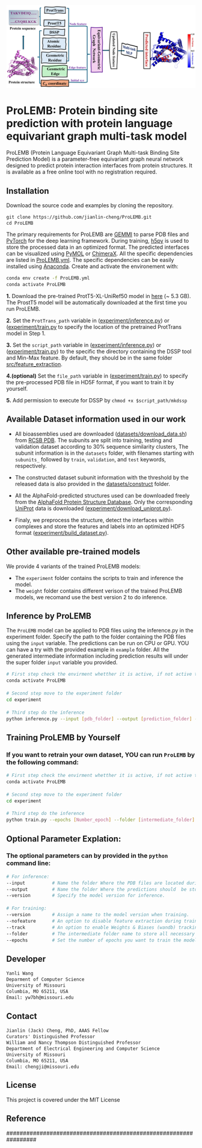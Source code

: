 ![Method overview ](Method.png)

# ProLEMB: Protein binding site prediction with protein language equivariant graph multi-task model

ProLEMB (Protein Language Equivariant Graph Multi-task Binding Site Prediction Model) is a parameter-free equivariant graph neural network designed to predict protein interaction interfaces from protein structures. It is available as a free online tool with no registration required.

## Installation
Download the source code and examples by cloning the repository.
```
git clone https://github.com/jianlin-cheng/ProLEMB.git
cd ProLEMB
```

The primary requirements for ProLEMB are [GEMMI](https://gemmi.readthedocs.io/en/latest/) to parse PDB files and [PyTorch](https://pytorch.org/) for the deep learning framework. During training, [h5py](https://www.h5py.org/) is used to store the processed data in an optimized format. The predicted interfaces can be visualized using [PyMOL](https://pymol.org/2/) or [ChimeraX](https://www.cgl.ucsf.edu/chimerax/). All the specific dependencies are listed in [ProLEMB.yml](ProLEMB.yml). The specific dependencies can be easily installed using [Anaconda](https://www.anaconda.com/). Create and activate the environement with:

```bash
conda env create -f ProLEMB.yml
conda activate ProLEMB
```
**1.** Download the pre-trained ProtT5-XL-UniRef50 model in [here](https://zenodo.org/record/4644188) (~ 5.3 GB). The ProstT5 model will be automatically downloaded at the first time you run ProLEMB.  

**2.** Set the `ProtTrans_path` variable in ([experiment/inference.py](experiment/inference.py)) or ([experiment/train.py](experiment/train.py) to specify the location of the pretrained ProtTrans model in Step 1.

**3.** Set the `script_path` variable in ([experiment/inference.py](experiment/inference.py)) or ([experiment/train.py](experiment/train.py)) to the specific the directory containing the DSSP tool and Min-Max feature. By default, they should be in the same folder [src/feature_extraction](src/feature_extraction/).

**4.(optional)** Set the `file_path` variable in ([experiment/train.py](experiment/train.py)) to specify the pre-processed PDB file in HD5F format, if you want to train it by yourself.

**5.** Add permission to execute for DSSP by `chmod +x $script_path/mkdssp`  

## Available Dataset information used in our work

- All bioassemblies used are downloaded ([datasets/download_data.sh](datasets/download_data.sh)) from [RCSB PDB](https://www.rcsb.org/). The subunits are split into training, testing and validation dataset according to 30% sequence similarity clusters, The subunit information is in the `datasets` folder, with filenames starting with `subunits_` followed by `train`, `validation`, and `test` keywords, respectively. 

- The constructed dataset subunit information with the threshold by the released data is also provided in the [datasets/construct](datasets/construct/) folder.

- All the AlphaFold-predicted structures used can be downloaded freely from the [AlphaFold Protein Structure Database](https://alphafold.ebi.ac.uk/). Only the corresponding [UniProt](https://www.uniprot.org/) data is downloaded ([experiment/download_uniprot.py](experiment/download_uniprot.py)). 

- Finaly, we preprocess the structure, detect the interfaces within complexes and store the features and labels into an optimized HDF5 format ([experiment/build_dataset.py](experiment/build_dataset.py)).


## Other available pre-trained models

We provide 4 variants of the trained ProLEMB models:
- The `experiment` folder contains the scripts to train and inference the model.
- The `weight` folder contains different verison of the trained ProLEMB models, we recomand use the best version 2 to do inference.

## Inference by ProLEMB

The `ProLEMB` model can be applied to PDB files using the inference.py in the experiment folder. Specify the path to the folder containing the PDB files using the `input` variable. The predictions can be run on CPU or GPU. YOU can have a try with the provided example in `example` folder. All the generated intermediate information including prediction results will under the super folder `input` variable you provided.

```bash
# First step check the envirment whetther it is active, if not active the envirment 
conda activate ProLEMB

# Second step move to the experiment folder
cd experiment

# Third step do the inference
python inference.py --input [pdb_folder] --output [prediction_folder] --version [model_version]
```


## Training ProLEMB by Yourself
### If you want to retrain your own dataset, YOU can run `ProLEMB` by the following command:

```bash
# First step check the envirment whetther it is active, if not active the envirment 
conda activate ProLEMB

# Second step move to the experiment folder
cd experiment

# Third step do the inference
python train.py --epochs [Number_epoch] --folder [intermediate_folder] --version [model_version]
```

## Optional Parameter Explation:
### The optional parameters can by provided in the `python` command line:

```bash
# For inference:
--input          # Name the folder Where the PDB files are located during inference.   
--output         # Name the folder Where the predictions should  be stored.
--version        # Specify the model version for inference.

# For training: 
--version        # Assign a name to the model version when training.
--nofeature      # An option to disable feature extraction during training, should be enabled for the first training run.
--track          # An option to enable Weights & Biases (wandb) tracking during training.
--folder         # The intermediate folder name to store all necessary information during training.
--epochs         # Set the number of epochs you want to train the model.
```

## Developer

```
Yanli Wang
Deparment of Computer Science
University of Missouri
Columbia, MO 65211, USA
Email: yw7bh@missouri.edu
```
## Contact

```
Jianlin (Jack) Cheng, PhD, AAAS Fellow
Curators' Distinguished Professor
William and Nancy Thompson Distinguished Professor
Department of Electrical Engineering and Computer Science
University of Missouri
Columbia, MO 65211, USA
Email: chengji@missouri.edu
```

## License
This project is covered under the MIT License

## Reference

#################################################################


